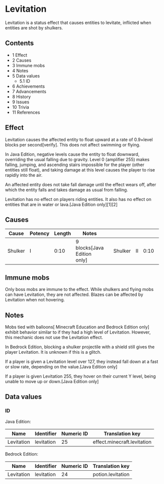 # Levitation
Levitation is a status effect that causes entities to levitate, inflicted when entities are shot by shulkers.

## Contents
- 1 Effect
- 2 Causes
- 3 Immune mobs
- 4 Notes
- 5 Data values
	- 5.1 ID
- 6 Achievements
- 7 Advancements
- 8 History
- 9 Issues
- 10 Trivia
- 11 References

## Effect
Levitation causes the affected entity to float upward at a rate of 0.9×level blocks per second[verify]. This does not affect swimming or flying.

In Java Edition, negative levels cause the entity to float downward, overriding the usual falling due to gravity. Level 0 (amplifier 255) makes falling, jumping, and ascending stairs impossible for the player (other entities still float), and taking damage at this level causes the player to rise rapidly into the air.

An affected entity does not take fall damage until the effect wears off, after which the entity falls and takes damage as usual from falling. 

Levitation has no effect on players riding entities. It also has no effect on entities that are in water or lava.‌[Java Edition  only][1][2]

## Causes
| Cause   | Potency | Length | Notes                         |  |         |    |      |                                   |
|---------|---------|--------|-------------------------------|--|---------|----|------|-----------------------------------|
| Shulker | I       | 0:10   | 9 blocks‌[Java Edition  only] |  | Shulker | II | 0:10 | 18 blocks‌[Bedrock Edition  only] |

## Immune mobs
Only boss mobs are immune to the effect. While shulkers and flying mobs can have Levitation, they are not affected. Blazes can be affected by Levitation when not hovering.

## Notes
Mobs tied with balloons‌[ Minecraft Education and Bedrock Edition  only] exhibit behavior similar to if they had a high level of Levitation. However, this mechanic does not use the Levitation effect.

In Bedrock Edition, blocking a shulker projectile with a shield still gives the player Levitation. It is unknown if this is a glitch.

If a player is given a Levitation level over 127, they instead fall down at a fast or slow rate, depending on the value.‌[Java Edition  only]

If a player is given Levitation 255, they hover on their current Y level, being unable to move up or down.‌[Java Edition  only]

## Data values
### ID
Java Edition:

| Name       | Identifier | Numeric ID | Translation key             |
|------------|------------|------------|-----------------------------|
| Levitation | levitation | 25         | effect.minecraft.levitation |

Bedrock Edition:

| Name       | Identifier | Numeric ID | Translation key   |
|------------|------------|------------|-------------------|
| Levitation | levitation | 24         | potion.levitation |

